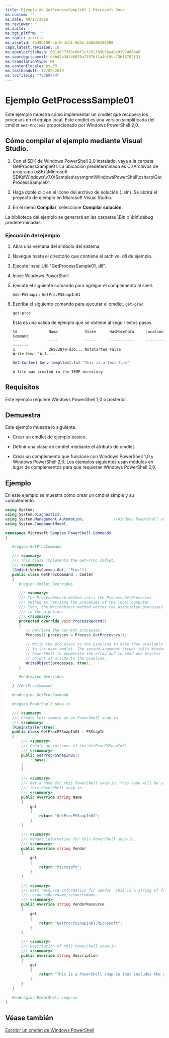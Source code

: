 ```yaml
---
title: Ejemplo de GetProcessSample01 | Microsoft Docs
ms.custom: ''
ms.date: 09/13/2016
ms.reviewer: ''
ms.suite: ''
ms.tgt_pltfrm: ''
ms.topic: article
ms.assetid: 7b48bf80-cbf0-4cb1-8d5b-3b8d06196598
caps.latest.revision: 10
ms.openlocfilehash: 00190c7350cb0f1cfc5c389b56e48e9397480446
ms.sourcegitcommit: debd2b38fb8070a7357bf1a4bf9cc736f3702f31
ms.translationtype: MT
ms.contentlocale: es-ES
ms.lasthandoff: 12/05/2019
ms.locfileid: "72369734"
---
```

# <a name="getprocesssample01-sample"></a>Ejemplo GetProcessSample01

Este ejemplo muestra cómo implementar un cmdlet que recupera los procesos en el equipo local. Este cmdlet es una versión simplificada del cmdlet `Get-Process` proporcionado por Windows PowerShell 2,0.

## <a name="how-to-build-the-sample-by-using-visual-studio"></a>Cómo compilar el ejemplo mediante Visual Studio.

1. Con el SDK de Windows PowerShell 2,0 instalado, vaya a la carpeta GetProcessSample01. La ubicación predeterminada es C:\Archivos de programa (x86) \Microsoft SDKs\Windows\v7.0\Samples\sysmgmt\WindowsPowerShell\csharp\GetProcessSample01.

2. Haga doble clic en el icono del archivo de solución (. sln). Se abrirá el proyecto de ejemplo en Microsoft Visual Studio.

3. En el menú **Compilar**, seleccione **Compilar solución**.

  La biblioteca del ejemplo se generará en las carpetas \Bin o \bin\debug predeterminadas.

### <a name="how-to-run-the-sample"></a>Ejecución del ejemplo

1. Abra una ventana del símbolo del sistema.

2. Navegue hasta el directorio que contiene el archivo. dll de ejemplo.

3. Ejecute InstallUtil "GetProcessSample01. dll".

4. Inicie Windows PowerShell.

5. Ejecute el siguiente comando para agregar el complemento al shell.

   `Add-PSSnapin GetProcPSSnapIn01`

6. Escriba el siguiente comando para ejecutar el cmdlet. `get-proc`

   `get-proc`

   Esta es una salida de ejemplo que se obtiene al seguir estos pasos.

   ```output
   Id              Name            State      HasMoreData     Location             Command
   --              ----            -----      -----------     --------             -------
   1               26932870-d3b... NotStarted False                                 Write-Host "A f...

   ```

   ```powershell
   Set-Content $env:temp\test.txt "This is a test file"
   ```

   ```output
   A file was created in the TEMP directory
   ```

## <a name="requirements"></a>Requisitos

Este ejemplo requiere Windows PowerShell 1,0 o posterior.

## <a name="demonstrates"></a>Demuestra

Este ejemplo muestra lo siguiente.

- Crear un cmdlet de ejemplo básico.

- Definir una clase de cmdlet mediante el atributo de cmdlet.

- Crear un complemento que funcione con Windows PowerShell 1,0 y Windows PowerShell 2,0. Los ejemplos siguientes usan módulos en lugar de complementos para que requieran Windows PowerShell 2,0.

## <a name="example"></a>Ejemplo

En este ejemplo se muestra cómo crear un cmdlet simple y su complemento.

```csharp
using System;
using System.Diagnostics;
using System.Management.Automation;             //Windows PowerShell namespace
using System.ComponentModel;

namespace Microsoft.Samples.PowerShell.Commands
{

   #region GetProcCommand

   /// <summary>
   /// This class implements the Get-Proc cmdlet.
   /// </summary>
   [Cmdlet(VerbsCommon.Get, "Proc")]
   public class GetProcCommand : Cmdlet
   {
      #region Cmdlet Overrides

      /// <summary>
      /// The ProcessRecord method calls the Process.GetProcesses
      /// method to retrieve the processes of the local computer.
      /// Then, the WriteObject method writes the associated processes
      /// to the pipeline.
      /// </summary>
      protected override void ProcessRecord()
      {
         // Retrieve the current processes.
         Process[] processes = Process.GetProcesses();

         // Write the processes to the pipeline to make them available
         // to the next cmdlet. The second argument (true) tells Windows
         // PowerShell to enumerate the array and to send one process
         // object at a time to the pipeline.
         WriteObject(processes, true);
      }

      #endregion Overrides

   } //GetProcCommand

   #endregion GetProcCommand

   #region PowerShell snap-in

   /// <summary>
   /// Create this sample as an PowerShell snap-in
   /// </summary>
   [RunInstaller(true)]
   public class GetProcPSSnapIn01 : PSSnapIn
   {
       /// <summary>
       /// Create an instance of the GetProcPSSnapIn01
       /// </summary>
       public GetProcPSSnapIn01()
           : base()
       {
       }

       /// <summary>
       /// Get a name for this PowerShell snap-in. This name will be used in registering
       /// this PowerShell snap-in.
       /// </summary>
       public override string Name
       {
           get
           {
               return "GetProcPSSnapIn01";
           }
       }

       /// <summary>
       /// Vendor information for this PowerShell snap-in.
       /// </summary>
       public override string Vendor
       {
           get
           {
               return "Microsoft";
           }
       }

       /// <summary>
       /// Gets resource information for vendor. This is a string of format:
       /// resourceBaseName,resourceName.
       /// </summary>
       public override string VendorResource
       {
           get
           {
               return "GetProcPSSnapIn01,Microsoft";
           }
       }

       /// <summary>
       /// Description of this PowerShell snap-in.
       /// </summary>
       public override string Description
       {
           get
           {
               return "This is a PowerShell snap-in that includes the get-proc cmdlet.";
           }
       }
   }

   #endregion PowerShell snap-in
}
```

## <a name="see-also"></a>Véase también

[Escribir un cmdlet de Windows PowerShell](./writing-a-windows-powershell-cmdlet.md)